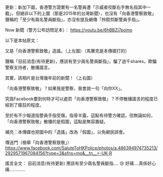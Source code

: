 更新：新加下圖，香港警方證實有一名警員遭「示威者咬斷右手無名指其中一截」，但絕非以下的上圖（那是2015年的台灣新聞），也沒有「向香港警察致敬」聲稱的「至少有兩名警員斷指」，亦沒有提及網傳「拎鉗剪斷警員手指」。

Now 新聞（警方公布訪問足本）：
https://youtu.be/6hBBZj7pomo

以下是本帖原文：

又是「向香港警察致敬」造謠。（上左圖）（馬賽克是本傳媒打的）

聲稱「目前消息(有待更新)，應該有至少兩名警員斷指」，騙了過千shares，欺騙警察支持者，散播謠言。

其實，該相片是台灣幾年前的新聞！（上右圖）

「向香港警察致敬」？如果我是警察，我會說一句「向你XX」。

究竟Facebook要到何時才可以處罰「向香港警察致敬」？不停散播謠言的程度已經到了瘋狂的程度。

至於有不少報道指警員手指受傷，指骨半露，這點有待警方確認。但無論如何，「向香港警察致敬」散播的是假圖，這點是無容置疑。

補充：本傳媒也把圖中的「造謠」改為「假圖」，以免網民誤會。

傳送門（檢舉「向香港警察致敬」）
https://www.facebook.com/SaluteToHKPolice/photos/a.486394974735213/2929571967084156?type=3&sfns=mo&__tn__=-UK-R

謠言全文：
目前消息(有待更新)
應該有至少兩名警員斷指.... 😢
好痛....真係好心痛.............